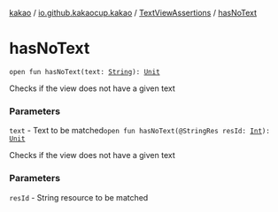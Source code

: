[kakao](../../index.md) / [io.github.kakaocup.kakao](../index.md) / [TextViewAssertions](index.md) / [hasNoText](./has-no-text.md)

# hasNoText

`open fun hasNoText(text: `[`String`](https://kotlinlang.org/api/latest/jvm/stdlib/kotlin/-string/index.html)`): `[`Unit`](https://kotlinlang.org/api/latest/jvm/stdlib/kotlin/-unit/index.html)

Checks if the view does not have a given text

### Parameters

`text` - Text to be matched`open fun hasNoText(@StringRes resId: `[`Int`](https://kotlinlang.org/api/latest/jvm/stdlib/kotlin/-int/index.html)`): `[`Unit`](https://kotlinlang.org/api/latest/jvm/stdlib/kotlin/-unit/index.html)

Checks if the view does not have a given text

### Parameters

`resId` - String resource to be matched